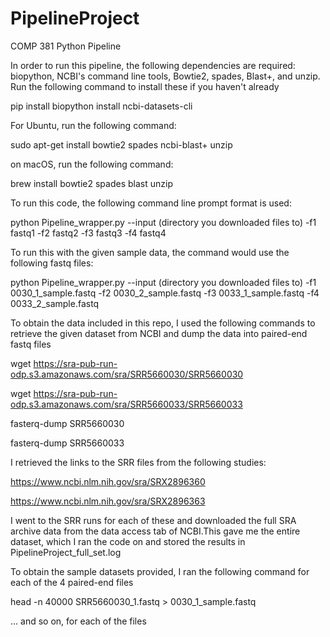 # PipelineProject
COMP 381 Python Pipeline 

In order to run this pipeline, the following dependencies are required: biopython, NCBI's command line tools,
Bowtie2, spades, Blast+, and unzip. Run the following command to install these if you haven't already

pip install biopython install ncbi-datasets-cli

For Ubuntu, run the following command:

sudo apt-get install bowtie2 spades ncbi-blast+ unzip

on macOS, run the following command:

brew install bowtie2 spades blast unzip

To run this code, the following command line prompt format is used:

python Pipeline_wrapper.py --input (directory you downloaded files to) -f1 fastq1 -f2 fastq2 -f3 fastq3 -f4 fastq4

To run this with the given sample data, the command would use the following fastq files:

python Pipeline_wrapper.py --input (directory you downloaded files to) -f1 0030_1_sample.fastq -f2 0030_2_sample.fastq -f3 0033_1_sample.fastq -f4 0033_2_sample.fastq

To obtain the data included in this repo, I used the following commands to retrieve the given dataset from
NCBI and dump the data into paired-end fastq files

wget https://sra-pub-run-odp.s3.amazonaws.com/sra/SRR5660030/SRR5660030

wget https://sra-pub-run-odp.s3.amazonaws.com/sra/SRR5660033/SRR5660033

fasterq-dump SRR5660030

fasterq-dump SRR5660033

I retrieved the links to the SRR files from the following studies:

https://www.ncbi.nlm.nih.gov/sra/SRX2896360

https://www.ncbi.nlm.nih.gov/sra/SRX2896363

I went to the SRR runs for each of these and downloaded the full SRA archive data from the data access tab of NCBI.This gave me the entire dataset, which I ran the code on and stored the results in PipelineProject_full_set.log

To obtain the sample datasets provided, I ran the following command for each of the 4 paired-end files

head -n 40000 SRR5660030_1.fastq > 0030_1_sample.fastq

... and so on, for each of the files
